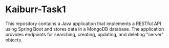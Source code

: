 # Kaiburr-Task1
This repository contains a Java application that implements a RESTful API using Spring Boot and stores data in a MongoDB database. The application provides endpoints for searching, creating, updating, and deleting "server" objects.
